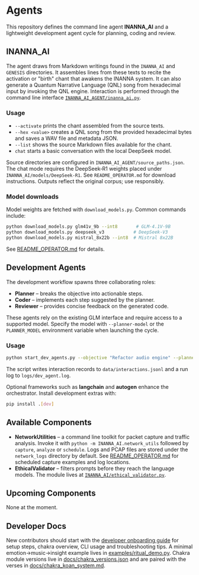 # Agents

This repository defines the command line agent **INANNA_AI** and a lightweight
development agent cycle for planning, coding and review.

## INANNA_AI

The agent draws from Markdown writings found in the `INANNA_AI` and `GENESIS`
directories. It assembles lines from these texts to recite the activation or
"birth" chant that awakens the INANNA system. It can also generate a Quantum
Narrative Language (QNL) song from hexadecimal input by invoking the QNL engine.
Interaction is performed through the command line interface
[`INANNA_AI_AGENT/inanna_ai.py`](INANNA_AI_AGENT/inanna_ai.py).

### Usage

- `--activate` prints the chant assembled from the source texts.
- `--hex <value>` creates a QNL song from the provided hexadecimal bytes and
  saves a WAV file and metadata JSON.
- `--list` shows the source Markdown files available for the chant.
- `chat` starts a basic conversation with the local DeepSeek model.

Source directories are configured in `INANNA_AI_AGENT/source_paths.json`. The
chat mode requires the DeepSeek‑R1 weights placed under
`INANNA_AI/models/DeepSeek-R1`. See `README_OPERATOR.md` for download
instructions. Outputs reflect the original corpus; use responsibly.

### Model downloads

Model weights are fetched with `download_models.py`. Common commands include:

```bash
python download_models.py glm41v_9b --int8       # GLM-4.1V-9B
python download_models.py deepseek_v3           # DeepSeek-V3
python download_models.py mistral_8x22b --int8  # Mistral 8x22B
```

See [README_OPERATOR.md](README_OPERATOR.md#download-models) for details.

## Development Agents

The development workflow spawns three collaborating roles:

- **Planner** – breaks the objective into actionable steps.
- **Coder** – implements each step suggested by the planner.
- **Reviewer** – provides concise feedback on the generated code.

These agents rely on the existing GLM interface and require access to a
supported model. Specify the model with ``--planner-model`` or the
``PLANNER_MODEL`` environment variable when launching the cycle.

### Usage

```bash
python start_dev_agents.py --objective "Refactor audio engine" --planner-model glm-4.1
```

The script writes interaction records to ``data/interactions.jsonl`` and a run
log to ``logs/dev_agent.log``.

Optional frameworks such as **langchain** and **autogen** enhance the
orchestrator. Install development extras with:

```bash
pip install .[dev]
```

## Available Components

- **NetworkUtilities** – a command line toolkit for packet capture and traffic
  analysis. Invoke it with `python -m INANNA_AI.network_utils` followed by
  `capture`, `analyze` or `schedule`. Logs and PCAP files are stored under the
  `network_logs` directory by default. See
  [README_OPERATOR.md](README_OPERATOR.md#network-monitoring) for scheduled
  capture examples and log locations.
- **EthicalValidator** – filters prompts before they reach the language
  models. The module lives at
  [`INANNA_AI/ethical_validator.py`](INANNA_AI/ethical_validator.py).

## Upcoming Components

None at the moment.

## Developer Docs

New contributors should start with the [developer onboarding guide](docs/developer_onboarding.md) for setup steps, chakra overview, CLI usage and troubleshooting tips. A minimal emotion→music→insight example lives in [examples/ritual_demo.py](examples/ritual_demo.py). Chakra module versions live in [docs/chakra_versions.json](docs/chakra_versions.json) and are paired with the verses in [docs/chakra_koan_system.md](docs/chakra_koan_system.md).

